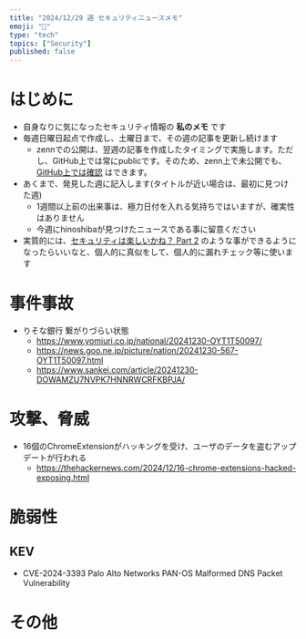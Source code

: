 ```yaml
---
title: "2024/12/29 週 セキュリティニュースメモ"
emoji: "🔖"
type: "tech"
topics: ["Security"]
published: false
---
```


# はじめに
* 自身なりに気になったセキュリティ情報の **私のメモ** です
* 毎週日曜日起点で作成し、土曜日まで、その週の記事を更新し続けます
    * zennでの公開は、翌週の記事を作成したタイミングで実施します。ただし、GitHub上では常にpublicです。そのため、zenn上で未公開でも、[GitHub上では確認](https://github.com/hinoshiba/zenn.dev/tree/main/articles) はできます。
* あくまで、発見した週に記入します(タイトルが近い場合は、最初に見つけた週)
    * 1週間以上前の出来事は、極力日付を入れる気持ちではいますが、確実性はありません
    * 今週にhinoshibaが見つけたニュースである事に留意ください
* 実質的には、[セキュリティは楽しいかね？ Part 2](https://negi.hatenablog.com/) のような事ができるようになったらいいなと、個人的に真似をして、個人的に漏れチェック等に使います

# 事件事故

* りそな銀行 繋がりづらい状態
    * https://www.yomiuri.co.jp/national/20241230-OYT1T50097/
    * https://news.goo.ne.jp/picture/nation/20241230-567-OYT1T50097.html
    * https://www.sankei.com/article/20241230-DOWAMZU7NVPK7HNNRWCRFKBPJA/

# 攻撃、脅威

* 16個のChromeExtensionがハッキングを受け、ユーザのデータを盗むアップデートが行われる
    * https://thehackernews.com/2024/12/16-chrome-extensions-hacked-exposing.html

# 脆弱性

## KEV
* CVE-2024-3393 Palo Alto Networks PAN-OS Malformed DNS Packet Vulnerability

# その他

